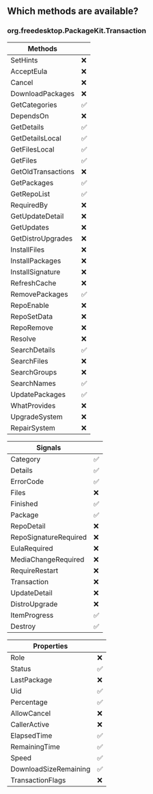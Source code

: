## Which methods are available?

### org.freedesktop.PackageKit.Transaction

| **Methods**        |     |
|--------------------|-----|
| SetHints           | ❌   |
| AcceptEula         | ❌   |        
| Cancel             | ❌   |      
| DownloadPackages   | ❌   |
| GetCategories      | ✅   |  
| DependsOn          | ❌   |
| GetDetails         | ✅   |
| GetDetailsLocal    | ✅   |
| GetFilesLocal      | ✅   |
| GetFiles           | ✅   |
| GetOldTransactions | ❌   |
| GetPackages        | ✅   |
| GetRepoList        | ✅   |
| RequiredBy         | ❌   |
| GetUpdateDetail    | ❌   |
| GetUpdates         | ❌   |
| GetDistroUpgrades  | ❌   |
| InstallFiles       | ❌   |
| InstallPackages    | ❌   |
| InstallSignature   | ❌   |
| RefreshCache       | ❌   |
| RemovePackages     | ✅   |
| RepoEnable         | ❌   |
| RepoSetData        | ❌   |
| RepoRemove         | ❌   |
| Resolve            | ❌   |
| SearchDetails      | ✅   |
| SearchFiles        | ❌   |
| SearchGroups       | ❌   |
| SearchNames        | ✅   |
| UpdatePackages     | ✅   |
| WhatProvides       | ❌   |
| UpgradeSystem      | ❌   |
| RepairSystem       | ❌   |

| Signals               |     |
|-----------------------|-----|
| Category              | ✅   |     
| Details               | ✅   |
| ErrorCode             | ✅   |
| Files                 | ❌   |
| Finished              | ✅   |
| Package               | ✅   |
| RepoDetail            | ❌   |
| RepoSignatureRequired | ❌   |
| EulaRequired          | ❌   |
| MediaChangeRequired   | ❌   |
| RequireRestart        | ❌   |
| Transaction           | ❌   |
| UpdateDetail          | ❌   |
| DistroUpgrade         | ❌   |
| ItemProgress          | ✅   |
| Destroy               | ✅   |

| **Properties**        |     |
|-----------------------|-----|
| Role                  | ❌   |
| Status                | ✅   |
| LastPackage           | ❌   |
| Uid                   | ✅   |
| Percentage            | ✅   |
| AllowCancel           | ❌   |
| CallerActive          | ❌   |
| ElapsedTime           | ✅   |
| RemainingTime         | ✅   |
| Speed                 | ✅   |
| DownloadSizeRemaining | ✅   |
| TransactionFlags      | ❌   | 
